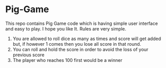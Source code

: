 # Pig-Game
This repo contains Pig Game code
which is having simple user interface and easy to play. I hope you like It. 
Rules are very simple.
1. You are allowed to roll dice as many as times and score will get added but, if however 1 comes then you lose all score in that round.
2. You can roll and hold the score in order to avoid the loss of your previous score
3. The player who reaches 100 first would be a winner

